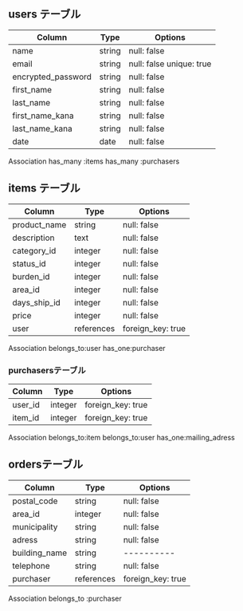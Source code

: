 ## users テーブル
|             Column          | Type   | Options                 |
|             --------        | ------ | -----------             |
|             name            | string | null: false             |
|             email           | string | null: false unique: true|
|          encrypted_password | string | null: false             |
|             first_name      | string | null: false             |
|             last_name       | string | null: false             |
|            first_name_kana  | string | null: false             |
|           last_name_kana    | string | null: false             |
|             date            | date   | null: false             |

Association
has_many :items
has_many :purchasers


## items テーブル

| Column          |  Type       |            Options                     |
| -----------     |  -----------|          ----------                    |
| product_name    |  string     |          null: false                   |
| description     |  text       |          null: false                   |
| category_id     |  integer    |          null: false                   |
| status_id       |  integer    |          null: false                   |
| burden_id       |  integer    |          null: false                   |
| area_id         |  integer    |          null: false                   |
| days_ship_id    |  integer    |          null: false                   |
| price           |  integer    |          null: false                   |
| user            |  references |      foreign_key: true                 |    

Association
belongs_to:user
has_one:purchaser



### purchasersテーブル

| Column      |  Type       |  Options           |
| ----------- |  -----------|  ----------        |
| user_id     |  integer    |  foreign_key: true |
| item_id     |  integer    |  foreign_key: true |

Association
belongs_to:item
belongs_to:user
has_one:mailing_adress


## ordersテーブル

| Column       |  Type       | Options            
| -----------  |  -----------|  ----------       |
| postal_code  |  string     | null: false       |
| area_id      |  integer    | null: false       |
| municipality |  string     | null: false       |
| adress       |  string     | null: false       |
| building_name|  string     | ----------        | 
| telephone    |  string     | null: false       |
| purchaser    |  references | foreign_key: true |


Association
belongs_to :purchaser


